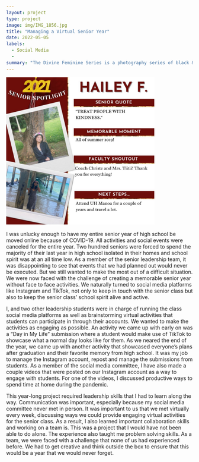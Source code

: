 ```yaml
---
layout: project
type: project
image: img/IMG_1856.jpg
title: "Managing a Virtual Senior Year"
date: 2022-05-05
labels:
  - Social Media
  - 
summary: "The Divine Feminine Series is a photography series of black & white photos in 35mm format. It intends to showcase women in a natural setting and to appreciate the beauty of femininity."
---
```


<div class="text-center p-4">
  <img width="400px" src="../img/IMG_1856.jpg" class="img-thumbnail" >
</div>

I was unlucky enough to have my entire senior year of high school be moved online because of COVID-19. All activities and social events were canceled for the entire year. Two hundred seniors were forced to spend the majority of their last year in high school isolated in their homes and school spirit was at an all time low. As a member of the senior leadership team, it was disappointing to see that events that we had planned out would never be executed. But we still wanted to make the most out of a difficult situation. We were now faced with the challenge of creating a memorable senior year without face to face activities. We naturally turned to social media platforms like Instagram and TikTok, not only to keep in touch with the senior class but also to keep the senior class’ school spirit alive and active. 

I, and two other leadership students were in charge of running the class social media platforms as well as brainstorming virtual activities that students can participate in through their accounts. We wanted to make the activities as engaging as possible. An activity we came up with early on was a “Day in My Life” submission where a student would make use of TikTok to showcase what a normal day looks like for them. As we neared the end of the year, we came up with another activity that showcased everyone’s plans after graduation and their favorite memory from high school. It was my job to manage the Instagram account, repost and manage the submissions from students. As a member of the social media committee, I have also made a couple videos that were posted on our Instagram account as a way to engage with students. For one of the videos, I discussed productive ways to spend time at home during the pandemic. 

This year-long project required leadership skills that I had to learn along the way. Communication was important, especially because my social media committee never met in person. It was important to us that we met virtually every week, discussing ways we could provide engaging virtual activities for the senior class. As a result, I also learned important collaboration skills and working on a team is. This was a project that I would have not been able to do alone. The experience also taught me problem solving skills. As a team, we were faced with a challenge that none of us had experienced before. We had to get creative and think outside the box to ensure that this would be a year that we would never forget. 


